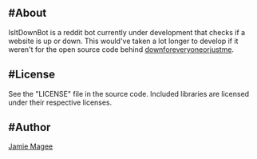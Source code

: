 #About
------------

IsItDownBot is a reddit bot currently under development that checks if a website is up or down. This would've taken a lot longer to develop if it weren't for the open source code behind [downforeveryoneorjustme](https://github.com/al3x/downforeveryoneorjustme).

#License
--------
See the "LICENSE" file in the source code. Included libraries are licensed under their respective licenses.

#Author
-------
[Jamie Magee](http://jamiemagee.co.uk)
